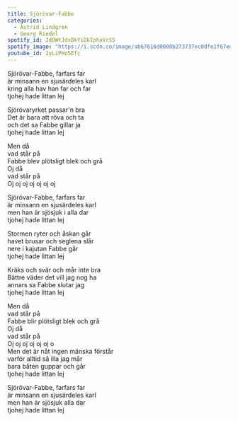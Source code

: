```yaml
---
title: Sjörövar-Fabbe
categories:
  - Astrid Lindgren
  - Georg Riedel
spotify_id: 2dOWtJdxDkYiDkIphaVcS5
spotify_image: "https://i.scdn.co/image/ab67616d0000b273737ec0dfe1f67ed4c09a64f7"
youtube_id: 1yLiPHo5Efc
---
```

Sjörövar-Fabbe, farfars far\
är minsann en sjusärdeles karl\
kring alla hav han far och far\
tjohej hade littan lej

Sjörövaryrket passar'n bra\
Det är bara att röva och ta\
och det sa Fabbe gillar ja\
tjohej hade littan lej

Men då\
vad står på\
Fabbe blev plötsligt blek och grå\
Oj då\
vad står på\
Oj oj oj oj oj oj oj

Sjörövar-Fabbe, farfars far\
är minsann en sjusärdeles karl\
men han är sjösjuk i alla dar\
tjohej hade littan lej

Stormen ryter och åskan går\
havet brusar och seglena slår\
nere i kajutan Fabbe går\
tjohej hade littan lej

Kräks och svär och mår inte bra\
Bättre väder det vill jag nog ha\
annars sa Fabbe slutar jag\
tjohej hade littan lej

Men då\
vad står på\
Fabbe blir plötsligt blek och grå\
Oj då\
vad står på\
Oj oj oj oj oj oj o\
Men det är nåt ingen mänska förstår\
varför alltid så illa jag mår\
bara båten guppar och går\
tjohej hade littan lej 

Sjörövar-Fabbe, farfars far\
är minsann en sjusärdeles karl\
men han är sjösjuk alla dar\
tjohej hade littan lej
